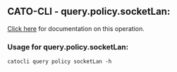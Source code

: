 
## CATO-CLI - query.policy.socketLan:
[Click here](https://api.catonetworks.com/documentation/#query-socketLan) for documentation on this operation.

### Usage for query.policy.socketLan:

`catocli query policy socketLan -h`
